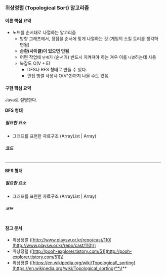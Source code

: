 ### 위상정렬 \(Topological Sort\) 알고리즘

#### 이론 핵심 요약

* 노드를 순서대로 나열하는 알고리즘
  * 방향 그래프에서, 정점을 순서에 맞게 나열하는 것 \(게임의 스킬 트리를 생각하면됨\)
  * **순환\(사이클\)이 있으면 안됨**
  * 어떤 작업에 `단계`가 \(순서가\) 반드시 지켜져야 하는 겨우 이를 `나열`하는데 사용
  * 복잡도 O\(V + E\)
    * DFS나 BFS 형태로 만들 수 있다.
    * 인접 행렬 사용시 O\(V^2\)까지 나올 수도 있음.

#### 구현 핵심 요약

Java로 설명한다.

**DFS 형태**

##### 필요한 요소

* 그래프를 표현한 자료구조 \(ArrayList \| Array\)

##### 코드

```java

```

---

**BFS 형태**

##### 필요한 요소

* 그래프를 표현한 자료구조 \(ArrayList \| Array\)

##### 코드

```java

```

#### 

#### 참고 문서

* 위상정렬 \([http://www.playsw.or.kr/repo/cast/110](http://www.playsw.or.kr/repo/cast/110)\)
* 위상정렬 \([http://pooh-explorer.tistory.com/51](http://pooh-explorer.tistory.com/51)\)
* 위상졍렬 \([https://en.wikipedia.org/wiki/Topological\_sorting](https://en.wikipedia.org/wiki/Topological_sorting)**\)**



